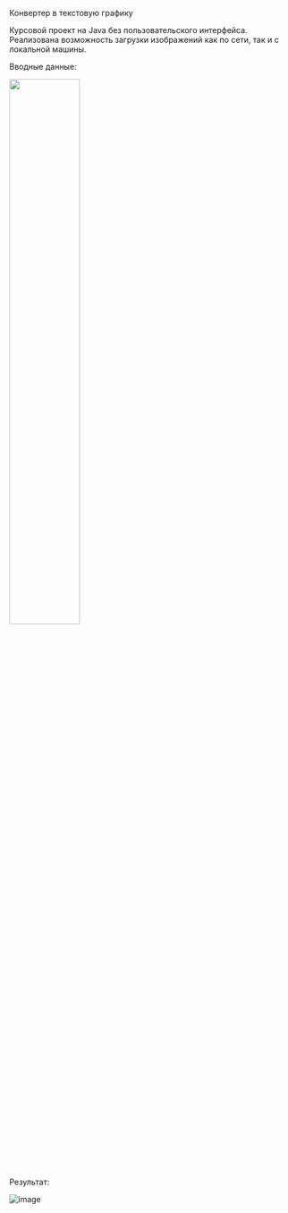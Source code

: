 Конвертер в текстовую графику

Курсовой проект на Java без пользовательского интерфейса. Реализована возможность загрузки изображений как по сети, так и с локальной машины. 

Вводные данные: 


<img src="https://user-images.githubusercontent.com/88279403/177812696-160557ec-4e0f-47df-8a2d-313bf62129c9.jpg" width=50% height=50%>


Результат: 


![image](https://user-images.githubusercontent.com/88279403/177813194-cd00d231-2fa6-427f-96e9-92c75e105ee9.png)

